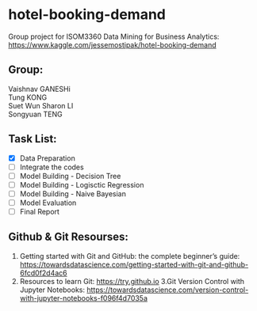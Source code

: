 # hotel-booking-demand
Group project for ISOM3360 Data Mining for Business Analytics:  
  https://www.kaggle.com/jessemostipak/hotel-booking-demand

## Group:  
 Vaishnav GANESHi  
 Tung KONG  
 Suet Wun Sharon LI  
 Songyuan TENG

## Task List:  
- [x] Data Preparation
- [ ] Integrate the codes
- [ ] Model Building - Decision Tree
- [ ] Model Building - Logisctic Regression
- [ ] Model Building - Naive Bayesian
- [ ] Model Evaluation
- [ ] Final Report

## Github & Git Resourses:
1. Getting started with Git and GitHub: the complete beginner’s guide: https://towardsdatascience.com/getting-started-with-git-and-github-6fcd0f2d4ac6  
2. Resources to learn Git: https://try.github.io
3.Git Version Control with Jupyter Notebooks: https://towardsdatascience.com/version-control-with-jupyter-notebooks-f096f4d7035a
